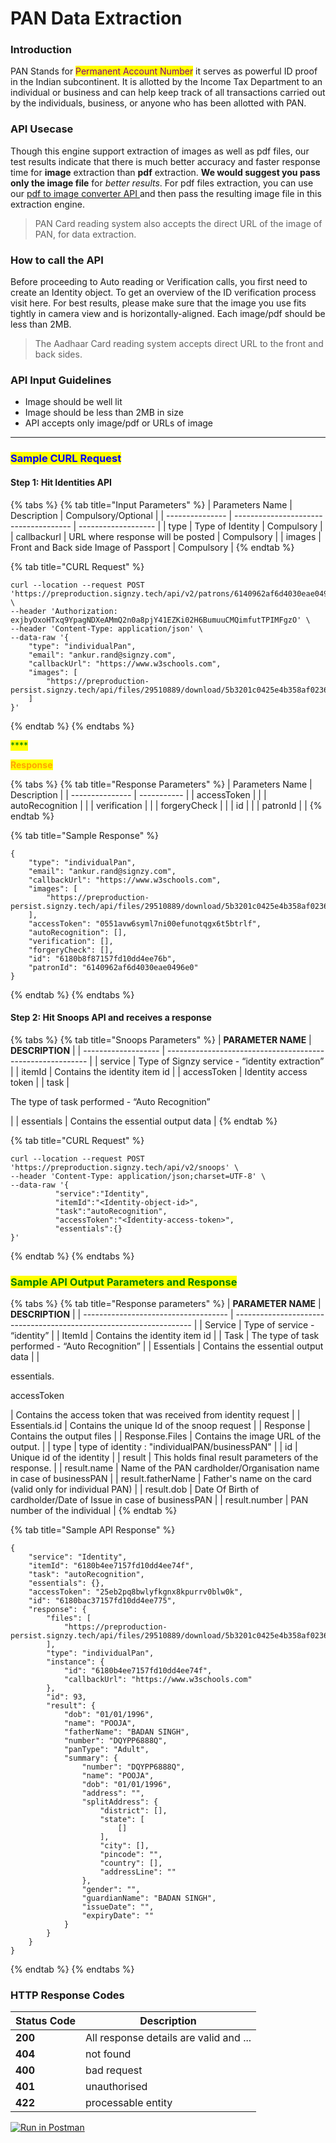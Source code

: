 # PAN Data Extraction

### **Introduction**

PAN Stands for <mark style="color:purple;">Permanent Account Number</mark> it serves as powerful ID proof in the Indian subcontinent. It is allotted by the Income Tax Department to an individual or business and can help keep track of all transactions carried out by the individuals, business, or anyone who has been allotted with PAN.

### API Usecase

Though this engine support extraction of images as well as pdf files, our test results indicate that there is much better accuracy and faster response time for **image** extraction than **pdf** extraction. **We would suggest you pass only the image file** for _better results_. For pdf files extraction, you can use our [pdf to image converter API ](../../../converters/pdf-to-jpg.md)and then pass the resulting image file in this extraction engine.

> PAN Card reading system also accepts the direct URL of the image of PAN, for data extraction.>>

### How to call the API

Before proceeding to Auto reading or Verification calls, you first need to create an Identity object. To get an overview of the ID verification process visit here. For best results, please make sure that the image you use fits tightly in camera view and is horizontally-aligned. Each image/pdf should be less than 2MB.

> The Aadhaar Card reading system accepts direct URL to the front and back sides.

### API Input Guidelines

* Image should be well lit
* Image should be less than 2MB in size
* API accepts only image/pdf or URLs of image

****

### <mark style="color:blue;">Sample CURL Request</mark>

#### **Step 1**: Hit Identities API

{% tabs %}
{% tab title="Input Parameters" %}
| Parameters Name | Description                           | Compulsory/Optional |
| --------------- | ------------------------------------- | ------------------- |
| type            | Type of Identity                      | Compulsory          |
| callbackurl     | URL where response will be posted     | Compulsory          |
| images          | Front and Back side Image of Passport | Compulsory          |
{% endtab %}

{% tab title="CURL Request" %}
```
curl --location --request POST 'https://preproduction.signzy.tech/api/v2/patrons/6140962af6d4030eae0496e0/identities' \
--header 'Authorization: exjbyOxoHTxq9YpagNDXeAMmQ2n0a8pjY41EZKi02H6BumuuCMQimfutTPIMFgzO' \
--header 'Content-Type: application/json' \
--data-raw '{
    "type": "individualPan",
    "email": "ankur.rand@signzy.com",
    "callbackUrl": "https://www.w3schools.com",
    "images": [
        "https://preproduction-persist.signzy.tech/api/files/29510889/download/5b3201c0425e4b358af023636dece0dd5242a330a9e3412d99c7cd1cf3abdca2.jpeg"
    ]
}'
```
{% endtab %}
{% endtabs %}

<mark style="color:green;">****</mark>

<mark style="color:orange;">**Response**</mark>

{% tabs %}
{% tab title="Response Parameters" %}
| Parameters Name | Description |
| --------------- | ----------- |
| accessToken     |             |
| autoRecognition |             |
| verification    |             |
| forgeryCheck    |             |
| id              |             |
| patronId        |             |
{% endtab %}

{% tab title="Sample Response" %}
```
{
    "type": "individualPan",
    "email": "ankur.rand@signzy.com",
    "callbackUrl": "https://www.w3schools.com",
    "images": [
        "https://preproduction-persist.signzy.tech/api/files/29510889/download/5b3201c0425e4b358af023636dece0dd5242a330a9e3412d99c7cd1cf3abdca2.jpeg"
    ],
    "accessToken": "0551avw6syml7ni00efunotqgx6t5btrlf",
    "autoRecognition": [],
    "verification": [],
    "forgeryCheck": [],
    "id": "6180b8f87157fd10dd4ee76b",
    "patronId": "6140962af6d4030eae0496e0"
}
```
{% endtab %}
{% endtabs %}

#### **Step 2:** Hit Snoops API and receives **a** response

{% tabs %}
{% tab title="Snoops Parameters" %}
| **PARAMETER  NAME** | **DESCRIPTION**                                            |
| ------------------- | ---------------------------------------------------------- |
| service             | Type of Signzy service - “identity extraction”             |
| itemId              | Contains the identity item id                              |
| accessToken         | Identity access token                                      |
| task                | <p>The type of task performed - “Auto Recognition”<br></p> |
| essentials          | Contains the essential output data                         |
{% endtab %}

{% tab title="CURL Request" %}
```
curl --location --request POST 'https://preproduction.signzy.tech/api/v2/snoops' \
--header 'Content-Type: application/json;charset=UTF-8' \
--data-raw '{
          "service":"Identity",
          "itemId":"<Identity-object-id>",
          "task":"autoRecognition",
          "accessToken":"<Identity-access-token>",
          "essentials":{}
}'
```
{% endtab %}
{% endtabs %}



### <mark style="color:green;">**Sample API Output Parameters and Response**</mark>

{% tabs %}
{% tab title="Response parameters" %}
| **PARAMETER  NAME**                  | **DESCRIPTION**                                                     |
| ------------------------------------ | ------------------------------------------------------------------- |
| Service                              | Type of service - “identity”                                        |
| ItemId                               | Contains the identity item id                                       |
| Task                                 | The type of task performed - “Auto Recognition”                     |
| Essentials                           | Contains the essential output data                                  |
| <p>essentials.</p><p>accessToken</p> | Contains the access token that was received from identity request   |
| Essentials.id                        | Contains the unique Id of the snoop request                         |
| Response                             | Contains the output files                                           |
| Response.Files                       | Contains the image URL of the output.                               |
| type                                 | type of identity : "individualPAN/businessPAN"                      |
| id                                   | Unique id of the identity                                           |
| result                               | This holds final result parameters of the response.                 |
| result.name                          | Name of the PAN cardholder/Organisation name in case of businessPAN |
| result.fatherName                    | Father's name on the card (valid only for individual PAN)           |
| result.dob                           | Date Of Birth of cardholder/Date of Issue in case of businessPAN    |
| result.number                        | PAN number of the individual                                        |
{% endtab %}

{% tab title="Sample API Response" %}
```
{
    "service": "Identity",
    "itemId": "6180b4ee7157fd10dd4ee74f",
    "task": "autoRecognition",
    "essentials": {},
    "accessToken": "25eb2pq8bwlyfkgnx8kpurrv0blw0k",
    "id": "6180bac37157fd10dd4ee775",
    "response": {
        "files": [
            "https://preproduction-persist.signzy.tech/api/files/29510889/download/5b3201c0425e4b358af023636dece0dd5242a330a9e3412d99c7cd1cf3abdca2.jpeg"
        ],
        "type": "individualPan",
        "instance": {
            "id": "6180b4ee7157fd10dd4ee74f",
            "callbackUrl": "https://www.w3schools.com"
        },
        "id": 93,
        "result": {
            "dob": "01/01/1996",
            "name": "POOJA",
            "fatherName": "BADAN SINGH",
            "number": "DQYPP6888Q",
            "panType": "Adult",
            "summary": {
                "number": "DQYPP6888Q",
                "name": "POOJA",
                "dob": "01/01/1996",
                "address": "",
                "splitAddress": {
                    "district": [],
                    "state": [
                        []
                    ],
                    "city": [],
                    "pincode": "",
                    "country": [],
                    "addressLine": ""
                },
                "gender": "",
                "guardianName": "BADAN SINGH",
                "issueDate": "",
                "expiryDate": ""
            }
        }
    }
}
```
{% endtab %}
{% endtabs %}



### **HTTP Response Codes**

| Status Code | Description                            |
| ----------- | -------------------------------------- |
| **200**     | All response details are valid and ... |
| **404**     | not found                              |
| **400**     | bad request                            |
| **401**     | unauthorised                           |
| **422**     | processable entity                     |

&#x20;[![Run in Postman](https://run.pstmn.io/button.svg)](https://www.getpostman.com/collections/747959fb564bda763326)
